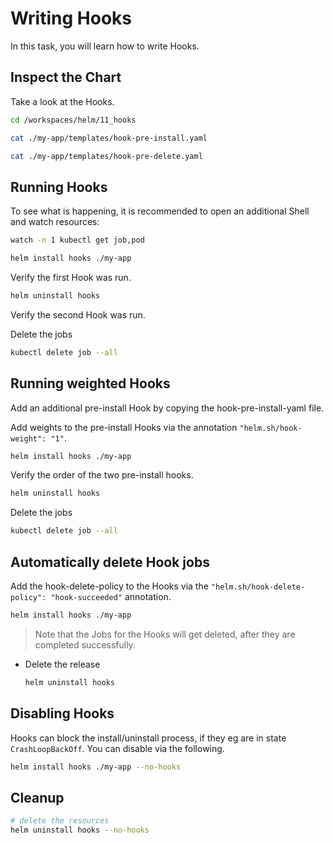 # Writing Hooks

In this task, you will learn how to write Hooks.

## Inspect the Chart

Take a look at the Hooks.

```bash
cd /workspaces/helm/11_hooks

cat ./my-app/templates/hook-pre-install.yaml

cat ./my-app/templates/hook-pre-delete.yaml
```

## Running Hooks

To see what is happening, it is recommended to open an additional Shell and watch resources:

```bash
watch -n 1 kubectl get job,pod
```

```bash
helm install hooks ./my-app
```

Verify the first Hook was run.

```bash
helm uninstall hooks
```

Verify the second Hook was run.

Delete the jobs

```bash
kubectl delete job --all
```

## Running weighted Hooks

Add an additional pre-install Hook by copying the hook-pre-install-yaml file.

Add weights to the pre-install Hooks via the annotation `"helm.sh/hook-weight": "1"`.

```bash
helm install hooks ./my-app
```

Verify the order of the two pre-install hooks.

```bash
helm uninstall hooks
```

Delete the jobs

```bash
kubectl delete job --all
```

## Automatically delete Hook jobs

Add the hook-delete-policy to the Hooks via the `"helm.sh/hook-delete-policy": "hook-succeeded"` annotation.

```bash
helm install hooks ./my-app
```

> Note that the Jobs for the Hooks will get deleted, after they are completed successfully.

- Delete the release

  ```bash
  helm uninstall hooks
  ```

## Disabling Hooks

Hooks can block the install/uninstall process, if they eg are in state `CrashLoopBackOff`. You can disable via the following.

```bash
helm install hooks ./my-app --no-hooks
```

## Cleanup

```bash
# delete the resources
helm uninstall hooks --no-hooks
```
